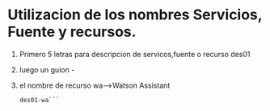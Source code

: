 # Utilizacion de los nombres Servicios, Fuente y recursos.

1. Primero 5 letras para descripcion  de servicos,fuente o recurso des01
2. luego un guion -
3. el nombre de recurso wa-->Watson Assistant
   
    ``` Ejemplo: prue01-wa 
    des01-wa```
